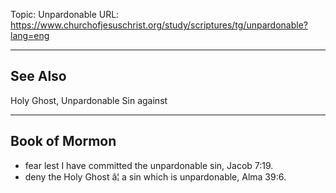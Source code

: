 Topic: Unpardonable
URL: https://www.churchofjesuschrist.org/study/scriptures/tg/unpardonable?lang=eng

---

## See Also

Holy Ghost, Unpardonable Sin against

---

## Book of Mormon

- fear lest I have committed the unpardonable sin, Jacob 7:19.
- deny the Holy Ghost â¦ a sin which is unpardonable, Alma 39:6.


